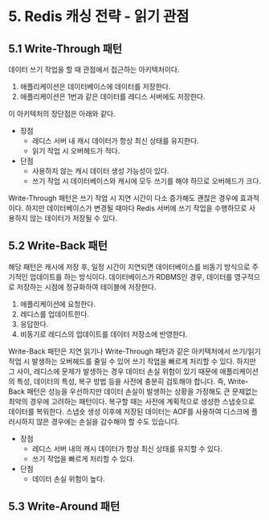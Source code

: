 # 5. Redis 캐싱 전략 - 읽기 관점
## 5.1 Write-Through 패턴
데이터 쓰기 작업을 할 때 관점에서 접근하는 아키텍처이다.

1. 애플리케이션은 데이터베이스에 데이터를 저장한다.
2. 애플리케이션은 1번과 같은 데이터를 레디스 서버에도 저장한다.

이 아키텍처의 장단점은 아래와 같다.

- 장점
	- 레디스 서버 내 캐시 데이터가 항상 최신 상태를 유지한다.
	- 읽기 작업 시 오버헤드가 적다.
- 단점
	- 사용하지 않는 캐시 데이터 생성 가능성이 있다.
	- 쓰기 작업 시 데이터베이스와 캐시에 모두 쓰기를 해야 하므로 오버헤드가 크다.

Write-Through 패턴은 쓰기 작업 시 지연 시간이 다소 증가해도 괜찮은 경우에 효과적이다. 하지만 데이터베이스가 변경될 때마다 Redis 서버에 쓰기 작업을 수행하므로 사용하지 않는 데이터가 저장될 수 있다.

## 5.2 Write-Back 패턴
해당 패턴은 캐시에 저장 후, 일정 시간이 지연되면 데이터베이스를 비동기 방식으로 주기적인 업데이트를 하는 방식이다. 데이터베이스가 RDBMS인 경우, 데이터를 영구적으로 저장하는 시점에 정규화하여 테이블에 저장한다.

1. 애플리케이션에 요청한다.
2. 레디스를 업데이트한다.
3. 응답한다.
4. 비동기로 레디스의 업데이트를 데이터 저장소에 반영한다.

Write-Back 패턴은 지연 읽기나 Write-Through 패턴과 같은 아키텍처에서 쓰기/읽기 작업 시 발생하는 오버헤드를 줄일 수 있어 쓰기 작업을 빠르게 처리할 수 있다. 하지만 그 사이, 레디스에 문제가 발생하는 경우 데이터 손실 위험이 있기 때문에 애플리케이션의 특성, 데이터의 특성, 복구 방법 등을 사전에 충분히 검토해야 합니다. 즉, Write-Back 패턴은 성능을 우선하지만 데이터 손실이 발생하는 상황을 가정해도 큰 문제없는 최악의 경우에 고려하는 패턴이다. 복구할 때는 사전에 계획적으로 생성한 스냅숏으로 데이터를 복워한다. 스냅숏 생성 이후에 저장된 데이터는 AOF를 사용하여 디스크에 플러시하지 않은 경우에는 손실을 감수해야 할 수도 있습니다.

- 장점
	- 레디스 서버 내의 캐시 데이터가 항상 최신 상태를 유지할 수 있다.
	- 쓰기 작업을 빠르게 처리할 수 있다.
- 단점
	- 데이터 손실 위험이 높다.

## 5.3 Write-Around 패턴

##